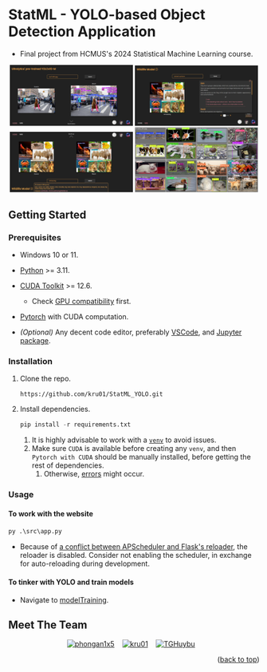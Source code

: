 <a name="readme-top"></a>

# StatML - YOLO-based Object Detection Application

-   Final project from HCMUS's 2024 Statistical Machine Learning course.

<div align="center">
    <img alt="Home's Ultralytics' YOLOv10-M" src="READMEsrc/homev10.png" width="49%" height="auto">
    <img alt="Wiki" src="READMEsrc/wiki.png" width="49%" height="auto">
</div>
<div align="center">
    <img alt="Home's Wildlife model" src="READMEsrc/homeWildlife.png" width="49%" height="auto">
    <img alt="Training sample" src="modelTraining/Ultralytics_YOLOv8/Notebook_result/runs/detect/train/val_batch0_pred.jpg" width="49%" height="130px">
</div>

## Getting Started

### Prerequisites

-   Windows 10 or 11.
-   [Python](https://www.python.org/downloads/) >= 3.11.
-   [CUDA Toolkit](https://developer.nvidia.com/cuda-downloads) >= 12.6.

    -   Check [GPU compatibility](https://developer.nvidia.com/cuda-gpus) first.

-   [Pytorch](https://pytorch.org/) with CUDA computation.

-   _(Optional)_ Any decent code editor, preferably [VSCode](https://code.visualstudio.com/), and [Jupyter package](https://pypi.org/project/jupyter/).

### Installation

1. Clone the repo.

    ```console
    https://github.com/kru01/StatML_YOLO.git
    ```

1. Install dependencies.

    ```python
    pip install -r requirements.txt
    ```

    1. It is highly advisable to work with a [`venv`](https://docs.python.org/3/library/venv.html) to avoid issues.
    1. Make sure `CUDA` is available before creating any `venv`, and then `Pytorch with CUDA` should be manually installed, before getting the rest of dependencies.
        1. Otherwise, [errors](https://youtu.be/d_jBX7OrptI?si=QhOhBIExe0lmb83i&t=76) might occur.

### Usage

#### To work with the website

```python
py .\src\app.py
```

-   Because of [a conflict between APScheduler and Flask's reloader](https://stackoverflow.com/a/15491587), the reloader is disabled. Consider not enabling the scheduler, in exchange for auto-reloading during development.

#### To tinker with YOLO and train models

-   Navigate to [modelTraining](modelTraining).

## Meet The Team

<div align="center">
  <a href="https://github.com/phongan1x5"><img alt="phongan1x5" src="https://github.com/phongan1x5.png" width="60px" height="auto"></a>&nbsp;&nbsp;&nbsp;
  <a href="https://github.com/kru01"><img alt="kru01" src="https://github.com/kru01.png" width="60px" height="auto"></a>&nbsp;&nbsp;&nbsp;
  <a href="https://github.com/TGHuybu"><img alt="TGHuybu" src="https://github.com/TGHuybu.png" width="60px" height="auto"></a>&nbsp;&nbsp;&nbsp;
</div>

<p align="right">(<a href="#readme-top">back to top</a>)</p>
